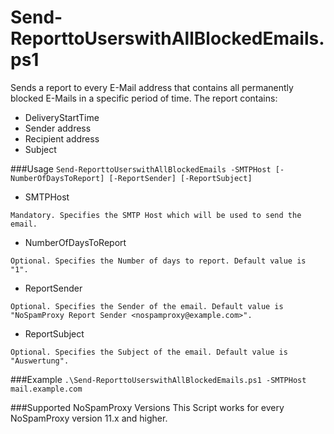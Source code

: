# Send-ReporttoUserswithAllBlockedEmails.ps1
Sends a report to every E-Mail address that contains all permanently blocked E-Mails in a specific period of time. The report contains:
 - DeliveryStartTime
 - Sender address
 - Recipient address
 - Subject


###Usage
`Send-ReporttoUserswithAllBlockedEmails -SMTPHost [-NumberOfDaysToReport] [-ReportSender] [-ReportSubject]`

- SMTPHost
```
Mandatory. Specifies the SMTP Host which will be used to send the email.
```
- NumberOfDaysToReport
```
Optional. Specifies the Number of days to report. Default value is "1".
```
- ReportSender
```
Optional. Specifies the Sender of the email. Default value is "NoSpamProxy Report Sender <nospamproxy@example.com>".
```
- ReportSubject
```
Optional. Specifies the Subject of the email. Default value is "Auswertung".
```
###Example
`.\Send-ReporttoUserswithAllBlockedEmails.ps1 -SMTPHost mail.example.com`

###Supported NoSpamProxy Versions
This Script works for every NoSpamProxy version 11.x and higher.
